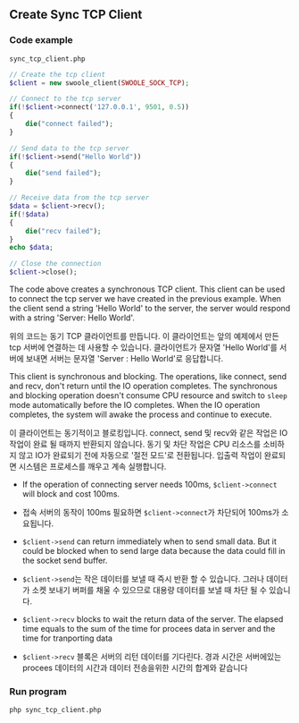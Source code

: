 ## Create Sync TCP Client

### Code example

`sync_tcp_client.php`

``` php
// Create the tcp client
$client = new swoole_client(SWOOLE_SOCK_TCP);

// Connect to the tcp server
if(!$client->connect('127.0.0.1', 9501, 0.5))
{
    die("connect failed");
}

// Send data to the tcp server
if(!$client->send("Hello World"))
{
    die("send failed");
}

// Receive data from the tcp server
$data = $client->recv();
if(!$data)
{
    die("recv failed");
}
echo $data;

// Close the connection
$client->close();
```

The code above creates a synchronous TCP client. This client can be used to connect the tcp server we have created in the previous example. When the client send a string 'Hello World' to the server, the server would respond with a string 'Server: Hello World'.

위의 코드는 동기 TCP 클라이언트를 만듭니다. 이 클라이언트는 앞의 예제에서 만든 tcp 서버에 연결하는 데 사용할 수 있습니다. 클라이언트가 문자열 'Hello World'를 서버에 보내면 서버는 문자열 'Server : Hello World'로 응답합니다.

This client is synchronous and blocking. The operations, like connect, send and recv, don't return until the IO operation completes. The synchronous and blocking operation doesn't consume CPU resource and switch to `sleep` mode automatically before the IO completes. When the IO operation completes, the system will awake the process and continue to execute.

이 클라이언트는 동기적이고 블로킹입니다. connect, send 및 recv와 같은 작업은 IO 작업이 완료 될 때까지 반환되지 않습니다. 동기 및 차단 작업은 CPU 리소스를 소비하지 않고 IO가 완료되기 전에 자동으로 '절전 모드'로 전환됩니다. 입출력 작업이 완료되면 시스템은 프로세스를 깨우고 계속 실행합니다.

- If the operation of connecting server needs 100ms, `$client->connect` will block and cost 100ms.

- 접속 서버의 동작이 100ms 필요하면 `$client->connect`가 차단되어 100ms가 소요됩니다.

- `$client->send` can return immediately when to send small data. But it could be blocked when to send large data because the data could fill in the socket send buffer.

- `$client->send`는 작은 데이터를 보낼 때 즉시 반환 할 수 있습니다. 그러나 데이터가 소켓 보내기 버퍼를 채울 수 있으므로 대용량 데이터를 보낼 때 차단 될 수 있습니다.

- `$client->recv` blocks to wait the return data of the server. The elapsed time equals to the sum of the time for procees data in server and the time for tranporting data

- `$client->recv` 블록은 서버의 리턴 데이터를 기다린다. 경과 시간은 서버에있는 procees 데이터의 시간과 데이터 전송을위한 시간의 합계와 같습니다

### Run program

``` bash
php sync_tcp_client.php
```
